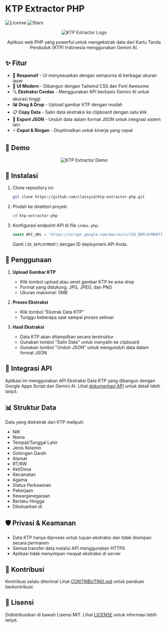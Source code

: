 # KTP Extractor PHP

![License](https://img.shields.io/github/license/classyid/ktp-extractor-php)
![Stars](https://img.shields.io/github/stars/classyid/ktp-extractor-php?style=social)

<p align="center">
  <img src="https://via.placeholder.com/200x150?text=KTP+Extractor" alt="KTP Extractor Logo"/>
</p>

<p align="center">
  Aplikasi web PHP yang powerful untuk mengekstrak data dari Kartu Tanda Penduduk (KTP) Indonesia menggunakan Gemini AI.
</p>

## ✨ Fitur

- 📱 **Responsif** - UI menyesuaikan dengan sempurna di berbagai ukuran layar
- 🎨 **UI Modern** - Dibangun dengan Tailwind CSS dan Font Awesome
- 🔍 **Ekstraksi Cerdas** - Menggunakan API berbasis Gemini AI untuk akurasi tinggi
- 🖼️ **Drag & Drop** - Upload gambar KTP dengan mudah
- 📋 **Copy Data** - Salin data ekstraksi ke clipboard dengan satu klik
- 💾 **Export JSON** - Unduh data dalam format JSON untuk integrasi sistem lain
- ⚡ **Cepat & Ringan** - Dioptimalkan untuk kinerja yang cepat

## 🚀 Demo

<p align="center">
  <img src="https://via.placeholder.com/600x400?text=KTP+Extractor+Demo" alt="KTP Extractor Demo"/>
</p>

## 🔧 Instalasi

1. Clone repository ini:
   ```bash
   git clone https://github.com/classyid/ktp-extractor-php.git
   ```

2. Pindah ke direktori proyek:
   ```bash
   cd ktp-extractor-php
   ```

3. Konfigurasi endpoint API di file `index.php`:
   ```javascript
   const API_URL = 'https://script.google.com/macros/s/[ID_DEPLOYMENT]/exec';
   ```
   Ganti `[ID_DEPLOYMENT]` dengan ID deployment API Anda.


## 📝 Penggunaan

1. **Upload Gambar KTP**
   - Klik tombol upload atau seret gambar KTP ke area drop
   - Format yang didukung: JPG, JPEG, dan PNG
   - Ukuran maksimal: 5MB

2. **Proses Ekstraksi**
   - Klik tombol "Ekstrak Data KTP"
   - Tunggu beberapa saat sampai proses selesai

3. **Hasil Ekstraksi**
   - Data KTP akan ditampilkan secara terstruktur
   - Gunakan tombol "Salin Data" untuk menyalin ke clipboard
   - Gunakan tombol "Unduh JSON" untuk mengunduh data dalam format JSON

## 🔌 Integrasi API

Aplikasi ini menggunakan API Ekstraksi Data KTP yang dibangun dengan Google Apps Script dan Gemini AI. Lihat [dokumentasi API](./docs/API-DOCUMENTATION.md) untuk detail lebih lanjut.

## 📊 Struktur Data

Data yang diekstrak dari KTP meliputi:

- NIK
- Nama
- Tempat/Tanggal Lahir
- Jenis Kelamin
- Golongan Darah
- Alamat
- RT/RW
- Kel/Desa
- Kecamatan
- Agama
- Status Perkawinan
- Pekerjaan
- Kewarganegaraan
- Berlaku Hingga
- Dikeluarkan di

## 🛡️ Privasi & Keamanan

- Data KTP hanya diproses untuk tujuan ekstraksi dan tidak disimpan secara permanen
- Semua transfer data melalui API menggunakan HTTPS
- Aplikasi tidak menyimpan riwayat ekstraksi di server

## 🤝 Kontribusi

Kontribusi selalu diterima! Lihat [CONTRIBUTING.md](./CONTRIBUTING.md) untuk panduan berkontribusi.

## 📄 Lisensi

Didistribusikan di bawah Lisensi MIT. Lihat [LICENSE](./LICENSE) untuk informasi lebih lanjut.
